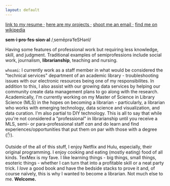 ```yaml
---
layout: default
---
```

[link to my resume ·](./resume.html)
[here are my projects ·](./projects.html)
[shoot me an email ·](mailto:ateauriri@gmail.com)
[find me on wikipedia](https://en.wikipedia.org/wiki/User:Auriri)

**sem·i·pro·fes·sion·al**
/ˌsemēprəˈfeSHənl/

Having some features of professional work but requiring less knowledge, skill, and judgment. Traditional examples of semiprofessions include social work, journalism, **librarianship**, teaching and nursing.

`whoami`: I currently work as a staff member in what would be considered the "technical services" department of an academic library - troubleshooting issues with our electronic resources being one of my responsibilites. In addition to this, I also assist with our growing data services by helping our community create data management plans to go along with the research. Academically, I'm currently working on my Master of Science in Library Science (MLS) in the hopes on becoming a librarian - particularly, a librarian who works with emerging technology, data science and visualization, and data curation. I'm also partial to DIY technology. This is all to say that while you're not considered a "professional" in librarianship until you receive a MLS, semi- or para-professional staff *can* and do learn and find experiences/opportunities that put them on par with those with a degree (:raised_hand:).

Outside of the all of this stuff, I enjoy Netflix and Hulu, especially, their original programming. I enjoy cooking and eating (mostly eating) food of all kinds. TexMex is my fave. I like learning things - big things, small things, esoteric things - whether I can turn that into a profitable skill or a neat party trick. I *love* a good book and have the bedside stacks to prove it and, of course naïvely, this is why I wanted to become a librarian. Not much else to me. **Welcome.**
